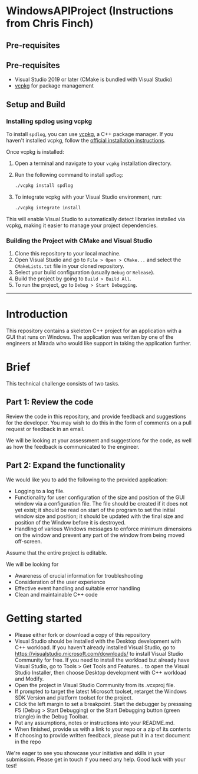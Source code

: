 # WindowsAPIProject (Instructions from Chris Finch)

## Pre-requisites

## Pre-requisites

- Visual Studio 2019 or later (CMake is bundled with Visual Studio)
- [vcpkg](https://github.com/microsoft/vcpkg) for package management

## Setup and Build

### Installing spdlog using vcpkg

To install `spdlog`, you can use [vcpkg](https://github.com/microsoft/vcpkg), a C++ package manager. If you haven't installed vcpkg, follow the [official installation instructions](https://github.com/microsoft/vcpkg#quick-start).

Once vcpkg is installed:

1. Open a terminal and navigate to your `vcpkg` installation directory.
2. Run the following command to install `spdlog`:

    ```bash
    ./vcpkg install spdlog
    ```

3. To integrate vcpkg with your Visual Studio environment, run:

    ```bash
    ./vcpkg integrate install
    ```

This will enable Visual Studio to automatically detect libraries installed via vcpkg, making it easier to manage your project dependencies.

### Building the Project with CMake and Visual Studio

1. Clone this repository to your local machine.
2. Open Visual Studio and go to `File > Open > CMake...` and select the `CMakeLists.txt` file in your cloned repository.
3. Select your build configuration (usually `Debug` or `Release`).
4. Build the project by going to `Build > Build All`.
5. To run the project, go to `Debug > Start Debugging`.


------


# Introduction
This repository contains a skeleton C++ project for an application with a GUI that runs on Windows. The application was written by one of the engineers at Mirada who would like support in taking the application further.

# Brief
This technical challenge consists of two tasks.

## Part 1: Review the code
Review the code in this repository, and provide feedback and suggestions for the developer. You may wish to do this in the form of comments on a pull request or feedback in an email.

We will be looking at your assessment and suggestions for the code, as well as how the feedback is communicated to the engineer. 

## Part 2: Expand the functionality
We would like you to add the following to the provided application:
- Logging to a log file.
- Functionality for user configuration of the size and position of the GUI window via a configuration file. The file should be created if it does not yet exist; it should be read on start of the program to set the initial window size and position; it should be updated with the final size and position of the Window before it is destroyed.
- Handling of various Windows messages to enforce minimum dimensions on the window and prevent any part of the window from being moved off-screen.

Assume that the entire project is editable. 

We will be looking for
- Awareness of crucial information for troubleshooting
- Consideration of the user experience
- Effective event handling and suitable error handling
- Clean and maintainable C++ code

# Getting started
- Please either fork or download a copy of this repository
- Visual Studio should be installed with the Desktop development with C++ workload. If you haven't already installed Visual Studio, go to https://visualstudio.microsoft.com/downloads/ to install Visual Studio Community for free. If you need to install the workload but already have Visual Studio, go to Tools > Get Tools and Features... to open the Visual Studio Installer, then choose Desktop development with C++ workload and Modify.
- Open the project in Visual Studio Community from its .vcxproj file.
- If prompted to target the latest Microsoft toolset, retarget the Windows SDK Version and platform toolset for the project.
- Click the left margin to set a breakpoint. Start the debugger by presssing F5 (Debug > Start Debugging) or the Start Debugging button (green triangle) in the Debug Toolbar.
- Put any assumptions, notes or instructions into your README.md. 
- When finished, provide us with a link to your repo or a zip of its contents 
- If choosing to provide written feedback, please put it in a text document in the repo 

We're eager to see you showcase your initiative and skills in your submission. Please get in touch if you need any help. Good luck with your test!